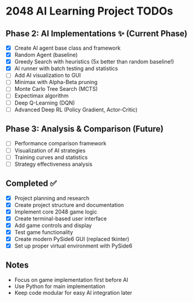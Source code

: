 # 2048 AI Learning Project TODOs

## Phase 2: AI Implementations ✨ (Current Phase)
- [x] Create AI agent base class and framework
- [x] Random Agent (baseline)
- [x] Greedy Search with heuristics (5x better than random baseline!)
- [x] AI runner with batch testing and statistics
- [ ] Add AI visualization to GUI
- [ ] Minimax with Alpha-Beta pruning
- [ ] Monte Carlo Tree Search (MCTS)
- [ ] Expectimax algorithm
- [ ] Deep Q-Learning (DQN)
- [ ] Advanced Deep RL (Policy Gradient, Actor-Critic)

## Phase 3: Analysis & Comparison (Future)
- [ ] Performance comparison framework
- [ ] Visualization of AI strategies
- [ ] Training curves and statistics
- [ ] Strategy effectiveness analysis

## Completed ✅
- [x] Project planning and research
- [x] Create project structure and documentation
- [x] Implement core 2048 game logic
- [x] Create terminal-based user interface
- [x] Add game controls and display
- [x] Test game functionality
- [x] Create modern PySide6 GUI (replaced tkinter)
- [x] Set up proper virtual environment with PySide6

## Notes
- Focus on game implementation first before AI
- Use Python for main implementation
- Keep code modular for easy AI integration later